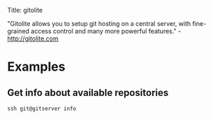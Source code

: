 Title: gitolite

"Gitolite allows you to setup git hosting on a central server, with fine-grained access control and many more powerful features." - <http://gitolite.com>

# Examples

## Get info about available repositories

```
ssh git@gitserver info
```
